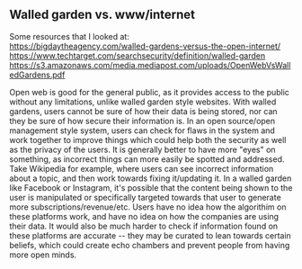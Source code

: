 ## Walled garden vs. www/internet
Some resources that I looked at:  
https://bigdaytheagency.com/walled-gardens-versus-the-open-internet/  
https://www.techtarget.com/searchsecurity/definition/walled-garden
https://s3.amazonaws.com/media.mediapost.com/uploads/OpenWebVsWalledGardens.pdf  


Open web is good for the general public, as it provides access to the public without any limitations, unlike walled garden style websites. 
With walled gardens, users cannot be sure of how their data is being stored, nor can they be sure of how secure their information is. In an open source/open management style system, users can check for flaws in the system and work together to improve things which could help both the security as well as the privacy of the users. It is generally better to have more "eyes" on something, as incorrect things can more easily be spotted and addressed. Take Wikipedia for example, where users can see incorrect information about a topic, and then work towards fixing it/updating it. In a walled garden like Facebook or Instagram, it's possible that the content being shown to the user is manipulated or specifically targeted towards that user to generate more subscriptions/revenue/etc. Users have no idea how the algorithim on these platforms work, and have no idea on how the companies are using their data. It would also be much harder to check if information found on these platforms are accurate -- they may be curated to lean towards certain beliefs, which could create echo chambers and prevent people from having more open minds.


